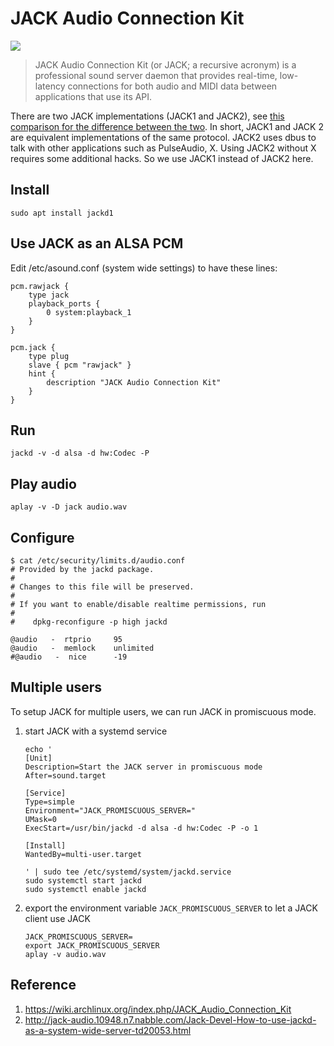 # JACK Audio Connection Kit

![](https://upload.wikimedia.org/wikipedia/commons/thumb/3/3e/LogoJack.png/440px-LogoJack.png)

>JACK Audio Connection Kit (or JACK; a recursive acronym) is a professional sound server daemon that provides real-time, low-latency connections for both audio and MIDI data between applications that use its API. 

There are two JACK implementations (JACK1 and JACK2), see [this comparison for the difference between the two](https://github.com/jackaudio/jackaudio.github.com/wiki/Q_difference_jack1_jack2). In short, JACK1 and JACK 2 are equivalent implementations of the same protocol.
JACK2 uses dbus to talk with other applications such as PulseAudio, X.
Using JACK2 without X requires some additional hacks.
So we use JACK1 instead of JACK2 here.


## Install
```
sudo apt install jackd1
```

## Use JACK as an ALSA PCM
Edit /etc/asound.conf (system wide settings) to have these lines:
```
pcm.rawjack {
    type jack
    playback_ports {
        0 system:playback_1
    }
}

pcm.jack {
    type plug
    slave { pcm "rawjack" }
    hint {
        description "JACK Audio Connection Kit"
    }
}
```

## Run
```
jackd -v -d alsa -d hw:Codec -P
```

## Play audio
```
aplay -v -D jack audio.wav
```



## Configure
```
$ cat /etc/security/limits.d/audio.conf 
# Provided by the jackd package.
#
# Changes to this file will be preserved.
#
# If you want to enable/disable realtime permissions, run
#
#    dpkg-reconfigure -p high jackd

@audio   -  rtprio     95
@audio   -  memlock    unlimited
#@audio   -  nice      -19
```


## Multiple users

To setup JACK for multiple users, we can run JACK in promiscuous mode.

1.  start JACK with a systemd service

    ```shell
    echo '
    [Unit]
    Description=Start the JACK server in promiscuous mode
    After=sound.target

    [Service]
    Type=simple
    Environment="JACK_PROMISCUOUS_SERVER="
    UMask=0
    ExecStart=/usr/bin/jackd -d alsa -d hw:Codec -P -o 1

    [Install]
    WantedBy=multi-user.target

    ' | sudo tee /etc/systemd/system/jackd.service
    sudo systemctl start jackd
    sudo systemctl enable jackd
    ```

2.  export the environment variable `JACK_PROMISCUOUS_SERVER` to let a JACK client use JACK

    ```
    JACK_PROMISCUOUS_SERVER=
    export JACK_PROMISCUOUS_SERVER
    aplay -v audio.wav
    ```

## Reference
1. https://wiki.archlinux.org/index.php/JACK_Audio_Connection_Kit
2. http://jack-audio.10948.n7.nabble.com/Jack-Devel-How-to-use-jackd-as-a-system-wide-server-td20053.html
